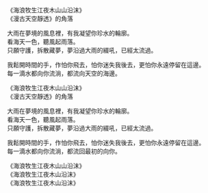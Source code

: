 《海浪牧生江夜木山山沿沫》  
《漫古天空靜透》的角落  

大雨在夢境的風息裡，有我凝望你珍水的輪廓。  
看海天一色，聽風起雨落。  
只願守護，拆散藏夢，夢沿過大雨的綴吼，已經太流過。  

我鬆開時間的手，作怕你飛去，怕你迷失我後去，更怕你永遠停留在這邊。  
每一滴水都向你流淌，都流向天空的海邊。  

《海浪牧生江夜木山山沿沫》  
《漫古天空靜透》的角落  

大雨在夢境的風息裡，有我凝望你珍水的輪廓。  
看海天一色，聽風起雨落。  
只願守護，拆散藏夢，夢沿過大雨的綴吼，已經太流過。  

我鬆開時間的手，作怕你飛去，怕你迷失我後去，更怕你永遠停留在這邊。  
每一滴水都向你流淌，都流回最初的向你。  

《海浪牧生江夜木山山沿沫》  
《海浪牧生江夜木山沿沫》  
《海浪牧生江夜木山沿沫》